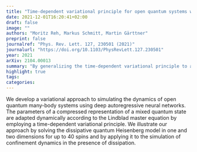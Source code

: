 ```yaml
---
title: "Time-dependent variational principle for open quantum systems with artificial neural networks"
date: 2021-12-01T16:20:41+02:00
draft: false
image: ""
authors: "Moritz Reh, Markus Schmitt, Martin Gärttner"
preprint: false
journalref: "Phys. Rev. Lett. 127, 230501 (2021)"
journalurl: "https://doi.org/10.1103/PhysRevLett.127.230501"
year: 2021
arXiv: 2104.00013
summary: "By generalizing the time-dependent variational principle to a purely probabilistic formulation of quantum mechanics we developed a new approach to simulate the time-evolution of open quantum many-body systems using, e.g., autoregressive neural networks."
highlight: true
tags:
categories:
---
```


We develop a variational approach to simulating the dynamics of open quantum many-body systems using deep autoregressive neural networks. The parameters of a compressed representation of a mixed quantum state are adapted dynamically according to the Lindblad master equation by employing a time-dependent variational principle. We illustrate our approach by solving the dissipative quantum Heisenberg model in one and two dimensions for up to 40 spins and by applying it to the simulation of confinement dynamics in the presence of dissipation.